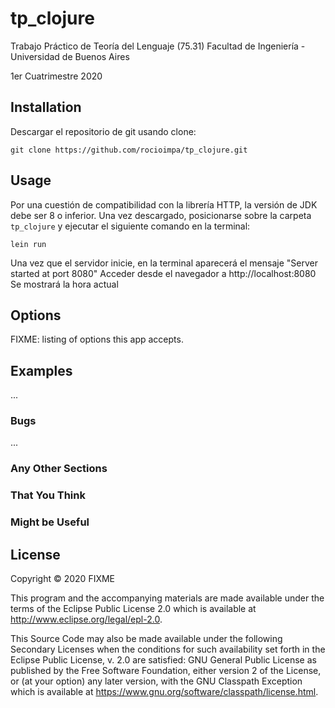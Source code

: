 # tp_clojure

Trabajo Práctico de Teoría del Lenguaje (75.31) 
Facultad de Ingeniería - Universidad de Buenos Aires

1er Cuatrimestre 2020

## Installation

Descargar el repositorio de git usando clone:
```
git clone https://github.com/rocioimpa/tp_clojure.git
```

## Usage

Por una cuestión de compatibilidad con la librería HTTP, la versión de JDK debe ser 8 o inferior.
Una vez descargado, posicionarse sobre la carpeta `tp_clojure` y ejecutar el siguiente comando en la terminal:
```
lein run
```
Una vez que el servidor inicie, en la terminal aparecerá el mensaje "Server started at port 8080"
Acceder desde el navegador a http://localhost:8080
Se mostrará la hora actual

## Options

FIXME: listing of options this app accepts.

## Examples

...

### Bugs

...

### Any Other Sections
### That You Think
### Might be Useful

## License

Copyright © 2020 FIXME

This program and the accompanying materials are made available under the
terms of the Eclipse Public License 2.0 which is available at
http://www.eclipse.org/legal/epl-2.0.

This Source Code may also be made available under the following Secondary
Licenses when the conditions for such availability set forth in the Eclipse
Public License, v. 2.0 are satisfied: GNU General Public License as published by
the Free Software Foundation, either version 2 of the License, or (at your
option) any later version, with the GNU Classpath Exception which is available
at https://www.gnu.org/software/classpath/license.html.
